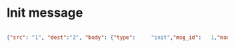 # Init message
```json

{"src": "1", "dest":"2", "body": {"type":     "init","msg_id":   1,"node_id":  "n3","node_ids": ["n1", "n2", "n3"]}}
```